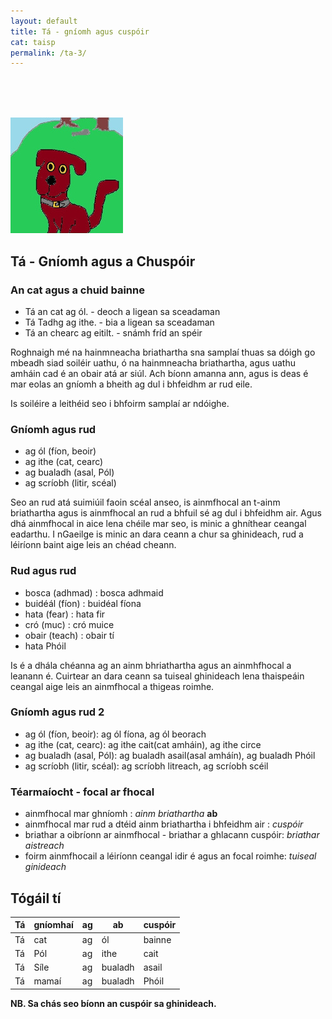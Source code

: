 ```yaml
---
layout: default
title: Tá - gníomh agus cuspóir
cat: taisp
permalink: /ta-3/
---
```


<br>
<br>
<br>

![pic](../assets/img/tadhg.jpg)

## Tá - Gníomh agus a Chuspóir

### An cat agus a chuid bainne
- Tá an cat ag ól. - deoch a ligean sa sceadaman
- Tá Tadhg ag ithe. - bia a ligean sa sceadaman
- Tá an chearc ag eitilt. - snámh fríd an spéir

Roghnaigh mé na hainmneacha briathartha sna samplaí thuas sa dóigh
go mbeadh siad soiléir uathu, ó na hainmneacha briathartha, agus uathu
amháin cad é an obair atá ar siúl. Ach bíonn amanna ann, agus is deas é
mar eolas an gníomh a bheith ag dul i bhfeidhm ar rud eile.

Is soiléire a leithéid seo i bhfoirm samplaí ar ndóighe.

### Gníomh agus rud

- ag ól (fíon, beoir)
- ag ithe (cat, cearc)
- ag bualadh (asal, Pól)
- ag scríobh (litir, scéal)

Seo an rud atá suimiúil faoin scéal anseo, is ainmfhocal an t-ainm briathartha agus
is ainmfhocal an rud a bhfuil sé ag dul i bhfeidhm air. Agus dhá ainmfhocal in aice lena
chéile mar seo, is minic a ghníthear ceangal eadarthu. I nGaeilge is minic an dara ceann a
chur sa ghinideach, rud a léiríonn baint aige leis an chéad cheann.

### Rud agus rud
- bosca (adhmad) : bosca adhmaid
- buidéál (fíon) : buidéal fíona
- hata (fear) : hata fir
- cró (muc) : cró muice
- obair (teach) : obair tí
- hata Phóil

Is é a dhála chéanna ag an ainm bhriathartha agus an ainmhfhocal a leanann
é. Cuirtear an dara ceann sa tuiseal ghinideach lena thaispeáin ceangal aige
leis an ainmfhocal a thigeas roimhe.

### Gníomh agus rud 2

- ag ól (fíon, beoir): ag ól fíona, ag ól beorach
- ag ithe (cat, cearc): ag ithe cait(cat amháin), ag ithe circe
- ag bualadh (asal, Pól): ag bualadh asail(asal amháín), ag bualadh Phóil
- ag scríobh (litir, scéal): ag scríobh litreach, ag scríobh scéil

### Téarmaíocht - focal ar fhocal
- ainmfhocal mar ghníomh : *ainm briathartha* <strong>ab</strong>
- ainmfhocal mar rud a dtéid ainm briathartha i bhfeidhm air : *cuspóir*
- briathar a oibríonn ar ainmfhocal  - briathar a ghlacann cuspóir: *briathar aistreach*
- foirm ainmfhocail a léiríonn ceangal idir é agus an focal roimhe: *tuiseal ginideach*

## Tógáil tí

| Tá  | gníomhaí | ag  | ab      | cuspóir |
| --- | ---      | --- | ---     | ---     |
| Tá  | cat     | ag  | ól      | bainne |
| Tá  | Pól     | ag  | ithe    | cait |
| Tá  | Síle    | ag  | bualadh | asail |
| Tá  | mamaí   | ag  | bualadh | Phóil |

<strong>NB. Sa chás seo bíonn an cuspóir sa ghinideach.</strong>

























